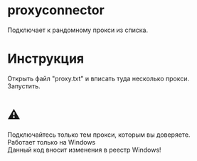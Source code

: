 # proxyconnector
 Подключает к рандомному прокси из списка.
# Инструкция
 Открыть файл "proxy.txt" и вписать туда несколько прокси. <br />
 Запустить.
# ⚠
 Подключайтесь только тем прокси, которым вы доверяете. <br />
 Работает только на Windows <br />
 Данный код вносит изменения в реестр Windows!
